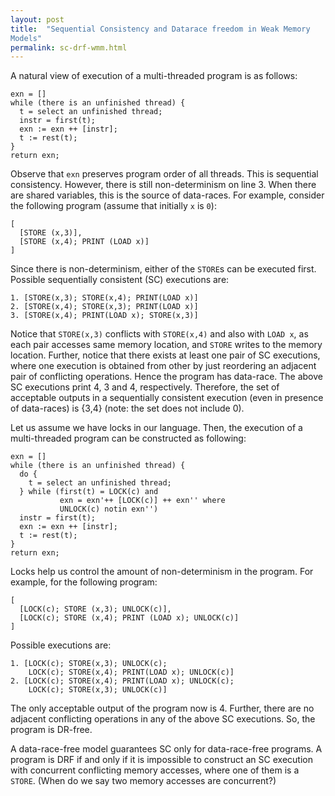 ```yaml
---
layout: post
title:  "Sequential Consistency and Datarace freedom in Weak Memory
Models"
permalink: sc-drf-wmm.html
---
```


A natural view of execution of a multi-threaded program is as follows:

    exn = []
    while (there is an unfinished thread) {
      t = select an unfinished thread;
      instr = first(t);
      exn := exn ++ [instr];
      t := rest(t);
    }
    return exn;

Observe that `exn` preserves program order of all threads. This is
sequential consistency. However, there is still non-determinism on
line 3. When there are shared variables, this is the source of
data-races. For example, consider the following program (assume that
initially `x` is `0`):

    [
      [STORE (x,3)],
      [STORE (x,4); PRINT (LOAD x)]
    ]

Since there is non-determinism, either of the `STORE`s can be executed
first. Possible sequentially consistent (SC) executions are:

    1. [STORE(x,3); STORE(x,4); PRINT(LOAD x)]
    2. [STORE(x,4); STORE(x,3); PRINT(LOAD x)]
    3. [STORE(x,4); PRINT(LOAD x); STORE(x,3)]

Notice that `STORE(x,3)` conflicts with `STORE(x,4)` and also with
`LOAD x`, as each pair accesses same memory location, and `STORE`
writes to the memory location. Further, notice that there exists at
least one pair of SC executions, where one execution is obtained from
other by just reordering an adjacent pair of conflicting operations.
Hence the program has data-race. The above SC executions print 4, 3
and 4, respectively.  Therefore, the set of acceptable outputs in a
sequentially consistent execution (even in presence of data-races) is
{3,4} (note: the set does not include 0). 

Let us assume we have locks in our language.  Then, the execution of a
multi-threaded program can be constructed as following:

    exn = []
    while (there is an unfinished thread) {
      do {
        t = select an unfinished thread;
      } while (first(t) = LOCK(c) and 
               exn = exn'++ [LOCK(c)] ++ exn'' where
               UNLOCK(c) notin exn'')
      instr = first(t);
      exn := exn ++ [instr];
      t := rest(t);
    }
    return exn;

Locks help us control the amount of non-determinism in the program.
For example, for the following program:

    [
      [LOCK(c); STORE (x,3); UNLOCK(c)],
      [LOCK(c); STORE (x,4); PRINT (LOAD x); UNLOCK(c)]
    ]

Possible executions are:

    1. [LOCK(c); STORE(x,3); UNLOCK(c); 
        LOCK(c); STORE(x,4); PRINT(LOAD x); UNLOCK(c)]
    2. [LOCK(c); STORE(x,4); PRINT(LOAD x); UNLOCK(c); 
        LOCK(c); STORE(x,3); UNLOCK(c)]

The only acceptable output of the program now is 4. Further, there are
no adjacent conflicting operations in any of the above SC executions.
So, the program is DR-free.

A data-race-free model guarantees SC only for data-race-free programs.
A program is DRF if and only if it is impossible to construct an SC
execution with concurrent conflicting memory accesses, where one of
them is a `STORE`. (When do we say two memory accesses are concurrent?)


